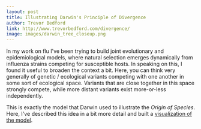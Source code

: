 ```yaml
---
layout: post
title: Illustrating Darwin's Principle of Divergence
author: Trevor Bedford
link: http://www.trevorbedford.com/divergence/
image: images/darwin_tree_closeup.png
---
```


In my work on flu I've been trying to build joint evolutionary and epidemiological models, where natural selection emerges dynamically from influenza strains competing for susceptible hosts.  In speaking on this, I found it useful to broaden the context a bit. Here, you can think very generally of genetic / ecological variants competing with one another in some sort of ecological space.  Variants that are close together in this space strongly compete, while more distant variants exist more-or-less independently.

This is exactly the model that Darwin used to illustrate the <i>Origin of Species</i>.  Here, I've described this idea in a bit more detail and built a [visualization of the model](/divergence/index.html).
